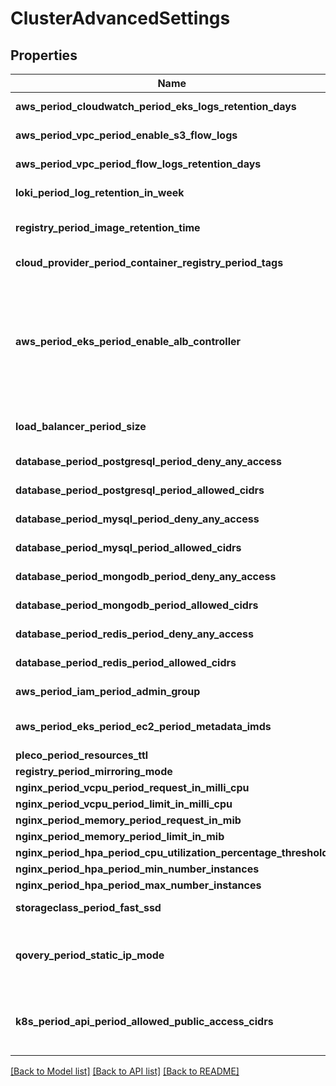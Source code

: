 # ClusterAdvancedSettings

## Properties

Name | Type | Description | Notes
------------ | ------------- | ------------- | -------------
**aws_period_cloudwatch_period_eks_logs_retention_days** | Option<**i32**> | Set the number of retention days for EKS Cloudwatch logs | [optional]
**aws_period_vpc_period_enable_s3_flow_logs** | Option<**bool**> | Enable flow logs for on the VPC and store them in an S3 bucket | [optional]
**aws_period_vpc_period_flow_logs_retention_days** | Option<**i32**> | Set the number of retention days for flow logs. Disable with value \"0\" | [optional]
**loki_period_log_retention_in_week** | Option<**i32**> | For how long in week loki is going to keep logs of your applications | [optional]
**registry_period_image_retention_time** | Option<**i32**> | Configure the number of seconds before cleaning images in the registry | [optional]
**cloud_provider_period_container_registry_period_tags** | Option<**std::collections::HashMap<String, String>**> | Add additional tags on the cluster dedicated registry | [optional]
**aws_period_eks_period_enable_alb_controller** | Option<**bool**> | Enable the AWS ALB controller to manage the load balancer for the cluster. Note: Changing this feature will create a 10 min max downtime on your application's public access (time to delete, replace and propagate DNS of the new load balancer) and will requiere to update all services with TCP/UDP open ports. | [optional][default to true]
**load_balancer_period_size** | Option<**String**> | Select the size of the main load_balancer (only effective for Scaleway) | [optional]
**database_period_postgresql_period_deny_any_access** | Option<**bool**> | Deny public access to any PostgreSQL database | [optional]
**database_period_postgresql_period_allowed_cidrs** | Option<**Vec<String>**> | List of CIDRs allowed to access the PostgreSQL database | [optional]
**database_period_mysql_period_deny_any_access** | Option<**bool**> | Deny public access to any MySql database | [optional]
**database_period_mysql_period_allowed_cidrs** | Option<**Vec<String>**> | List of CIDRs allowed to access the MySql database | [optional]
**database_period_mongodb_period_deny_any_access** | Option<**bool**> | Deny public access to any MongoDB/DocumentDB database | [optional]
**database_period_mongodb_period_allowed_cidrs** | Option<**Vec<String>**> | List of CIDRs allowed to access the MongoDB/DocumentDB database | [optional]
**database_period_redis_period_deny_any_access** | Option<**bool**> | Deny public access to any Redis database | [optional]
**database_period_redis_period_allowed_cidrs** | Option<**Vec<String>**> | List of CIDRs allowed to access the Redis database | [optional]
**aws_period_iam_period_admin_group** | Option<**String**> | AWS IAM group name with cluster access | [optional]
**aws_period_eks_period_ec2_period_metadata_imds** | Option<**String**> | Specify the [IMDS](https://docs.aws.amazon.com/AWSEC2/latest/UserGuide/ec2-instance-metadata.html) version you want to use:   * `required`: IMDS V2 only   * `optional`: IMDS V1 + V2  | [optional]
**pleco_period_resources_ttl** | Option<**i32**> |  | [optional]
**registry_period_mirroring_mode** | Option<[**models::RegistryMirroringModeEnum**](RegistryMirroringModeEnum.md)> |  | [optional]
**nginx_period_vcpu_period_request_in_milli_cpu** | Option<**i32**> | vcpu request in millicores | [optional]
**nginx_period_vcpu_period_limit_in_milli_cpu** | Option<**i32**> | vcpu limit in millicores | [optional]
**nginx_period_memory_period_request_in_mib** | Option<**i32**> | memory request in MiB | [optional]
**nginx_period_memory_period_limit_in_mib** | Option<**i32**> | memory limit in MiB | [optional]
**nginx_period_hpa_period_cpu_utilization_percentage_threshold** | Option<**i32**> | hpa cpu threshold in percentage | [optional]
**nginx_period_hpa_period_min_number_instances** | Option<**i32**> | hpa minimum number of instances | [optional]
**nginx_period_hpa_period_max_number_instances** | Option<**i32**> | hpa maximum number of instances | [optional]
**storageclass_period_fast_ssd** | Option<**String**> | storage class name to use to provision pvc | [optional]
**qovery_period_static_ip_mode** | Option<**bool**> | To limit public access from the internet to your Kubernetes cluster endpoint. You can define whitelisted CIDR in k8s.api.allowed_public_access_cidrs. | [optional]
**k8s_period_api_period_allowed_public_access_cidrs** | Option<**Vec<String>**> | Set custom sources to public access endpoint. Use CIDR notation to specify an IP address range  (for example, ['203.0.113.5/32','203.0.100/32']) | [optional]

[[Back to Model list]](../README.md#documentation-for-models) [[Back to API list]](../README.md#documentation-for-api-endpoints) [[Back to README]](../README.md)


